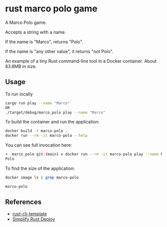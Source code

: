 # rust marco polo game
A Marco Polo game.

Accepts a string with a name.

If the name is "Marco", returns "Polo".

If the name is "any other value", it returns "not Polo".

An example of a tiny Rust command-line tool in a Docker container.
About 83.8MB in size.

## Usage

To run locally
```bash
cargo run play --name "Marco"
OR
./target/debug/marco_polo play --name "Marco"
```

To build the container and run the application:
```bash
docker build -t marco-polo .
docker run --rm -it marco-polo --help 
```

You can see full invocation here:

```bash
➜  marco_polo git:(main) ✗ docker run --rm -it marco-polo play --name Marco
Polo
```

To find the size of the application:

```bash
docker image ls | grep marco-polo
```

```bash
marco-polo                                                                   latest                                                                       7da8a3444176   15 minutes ago   83.8MB
```

## References

* [rust-cli-template](https://github.com/kbknapp/rust-cli-template)
* [Simplify Rust Deploy](https://www.docker.com/blog/simplify-your-deployments-using-the-rust-official-image/)